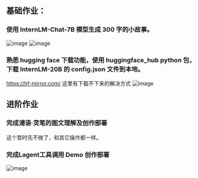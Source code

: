 ## 基础作业：
### 使用 InternLM-Chat-7B 模型生成 300 字的小故事。
![image](https://github.com/sunhanyu714/Internlm_learning/assets/65016415/3451559a-a660-44ba-a766-acee45fdbca6)
![image](https://github.com/sunhanyu714/Internlm_learning/assets/65016415/70367afc-7e27-4dff-bd8c-d0c5429e7fce)
### 熟悉 hugging face 下载功能，使用 huggingface_hub python 包，下载 InternLM-20B 的 config.json 文件到本地。
https://hf-mirror.com/   这里有下载不下来的解决方式
![image](https://github.com/sunhanyu714/Internlm_learning/assets/65016415/8a02d277-1c2e-49f7-9b80-5e71c5e88d25)

## 进阶作业
### 完成浦语·灵笔的图文理解及创作部署
这个暂时先不做了，和其它操作都一样。
### 完成Lagent工具调用 Demo 创作部署
![image](https://github.com/sunhanyu714/Internlm_learning/assets/65016415/6abc52b3-6a35-4de6-9f4f-1463161ac568)
